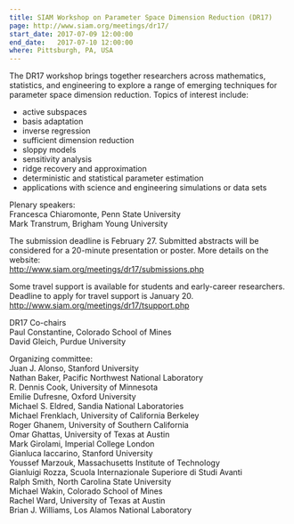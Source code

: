 ```yaml
---
title: SIAM Workshop on Parameter Space Dimension Reduction (DR17)
page: http://www.siam.org/meetings/dr17/
start_date: 2017-07-09 12:00:00
end_date:   2017-07-10 12:00:00
where: Pittsburgh, PA, USA
---
```


The DR17 workshop brings together researchers across mathematics, statistics, and engineering to explore a range of emerging techniques for parameter space dimension reduction. Topics of interest include:  

* active subspaces  
* basis adaptation  
* inverse regression  
* sufficient dimension reduction  
* sloppy models  
* sensitivity analysis  
* ridge recovery and approximation  
* deterministic and statistical parameter estimation  
* applications with science and engineering simulations or data sets  

Plenary speakers:  
Francesca Chiaromonte, Penn State University  
Mark Transtrum, Brigham Young University  

The submission deadline is February 27. Submitted abstracts will be considered for a 20-minute presentation or poster. More details on the website:  
<http://www.siam.org/meetings/dr17/submissions.php>

Some travel support is available for students and early-career researchers. Deadline to apply for travel support is January 20.  
<http://www.siam.org/meetings/dr17/tsupport.php>

DR17 Co-chairs  
Paul Constantine, Colorado School of Mines  
David Gleich, Purdue University  

Organizing committee:  
Juan J. Alonso, Stanford University  
Nathan Baker, Pacific Northwest National Laboratory  
R. Dennis Cook, University of Minnesota  
Emilie Dufresne, Oxford University  
Michael S. Eldred, Sandia National Laboratories  
Michael Frenklach, University of California Berkeley  
Roger Ghanem, University of Southern California  
Omar Ghattas, University of Texas at Austin  
Mark Girolami, Imperial College London  
Gianluca Iaccarino, Stanford University  
Youssef Marzouk, Massachusetts Institute of Technology  
Gianluigi Rozza, Scuola Internazionale Superiore di Studi Avanti  
Ralph Smith, North Carolina State University  
Michael Wakin, Colorado School of Mines  
Rachel Ward, University of Texas at Austin  
Brian J. Williams, Los Alamos National Laboratory  